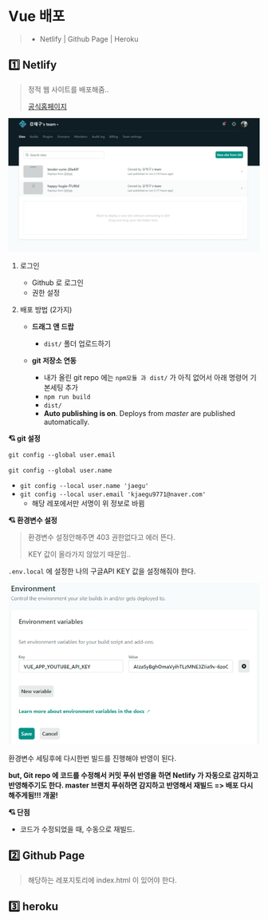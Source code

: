 # Vue 배포

> - Netlify | Github Page | Heroku



## :one: Netlify

> 정적 웹 사이트를 배포해줌..
> 
> [공식홈페이지](https://www.netlify.com/)

![image-20200603094522787](images/image-20200603094522787.png)

1. 로그인

   - Github 로 로그인
   - 권한 설정

   

2. 배포 방법 (2가지)

   - **드래그 앤 드랍**

     - `dist/` 폴더 업로드하기

     

   - **git 저장소 연동**

     - 내가 올린 git repo 에는 `npm모듈 과 dist/` 가 아직 없어서 아래 명령어 기본세팅 추가
     - `npm run build`
     - `dist/`
     - **Auto publishing is on**. Deploys from *master* are published automatically.





**:cupid: git 설정**

`git config --global user.email`

`git config --global user.name`



- `git config --local user.name 'jaegu'`
- `git config --local user.email 'kjaegu9771@naver.com'`
  - 해당 레포에서만 서명이 위 정보로 바뀜





**:cupid: 환경변수 설정**

> 환경변수 설정안해주면 403 권한없다고 에러 뜬다.
>
> KEY 값이 올라가지 않았기 때문임..

`.env.local` 에 설정한 나의 구글API KEY 값을 설정해줘야 한다.

![image-20200603101728701](images/image-20200603101728701.png)



환경변수 세팅후에 다시한번 빌드를 진행해야 반영이 된다.

**but, Git repo 에 코드를 수정해서 커밋 푸쉬 반영을 하면 Netlify 가 자동으로 감지하고 반영해주기도 한다. master 브랜치 푸쉬하면 감지하고 반영해서 재빌드 => 배포 다시 해주게됨!!! 개꿀!**





**:cupid: 단점**

- 코드가 수정되었을 때, 수동으로 재빌드.























## :two: Github Page

> 해당하는 레포지토리에 index.html 이 있어야 한다.







## :three: heroku